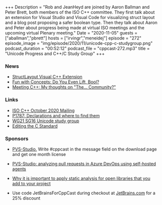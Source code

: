+++
Description = "Rob and JeanHeyd are joined by Aaron Ballman and Peter Brett, both members of the ISO C++ committee. They first talk about an extension for Visual Studio and Visual Code for visualizing struct layout and a blog post proposing a  safer boolean type. Then they talk about Aaron and Peter about progress being made at virtual ISO meetings and the upcoming virtual Plenary meeting."
Date = "2020-11-05"
guests = ["aballman","pbrett"]
hosts = ["irvingr","meneidej"]
episode = "272"
episode_image = "img/episode/2020/11/unicode-cpp-c-studygroup.png"
podcast_duration = "00:52:12"
podcast_file = "cppcast-272.mp3"
title = "Unicode Progress and C++/C Study Group"
+++

### News ###

 - [StructLayout Visual C++ Extension](https://github.com/Viladoman/StructLayout)
 - [Fun with Concepts: Do You Even Lift, Bool?](https://vector-of-bool.github.io/2020/10/26/strong-bool.html)
 - [Meeting C++: My thoughts on "The... Community?"](https://www.meetingcpp.com/blog/items/My-thoughts-on--The----Community-.html)

### Links ###

 - [ISO C++ October 2020 Mailing](http://www.open-std.org/jtc1/sc22/wg21/docs/papers/2020/#mailing2020-10)
 - [P1787: Declarations and where to find them](http://www.open-std.org/jtc1/sc22/wg21/docs/papers/2020/p1787r4.html)
 - [WG21 SG16 Unicode study group](https://github.com/sg16-unicode/sg16)
 - [Editing the C Standard](https://thephd.github.io/editing-the-c-standard)

### Sponsors ###

- [PVS-Studio.](https://www.viva64.com/pvs-download-cppcast-t) Write #cppcast in the message field on the download page and get one month license
- [PVS-Studio: analyzing pull requests in Azure DevOps using self-hosted agents ](https://www.viva64.com/pvs-azure-devops)
- [Why it is important to apply static analysis for open libraries that you add to your project](https://www.viva64.com/pvs-open-libraries)

- Use code JetBrainsForCppCast during checkout at [JetBrains.com](http://www.jetbrains.com/) for a 25% discount